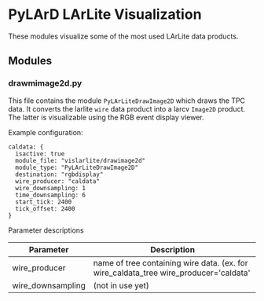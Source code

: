 # PyLArD LArLite Visualization 

These modules visualize some of the most used LArLite data products.

## Modules

### drawmimage2d.py

This file contains the module `PyLArLiteDrawImage2D` which draws the TPC data. It converts the larlite `wire` data product into a larcv `Image2D` product.  The latter is visualizable using the RGB event display viewer.

Example configuration:

    caldata: {
      isactive: true
      module_file: "vislarlite/drawimage2d"
      module_type: "PyLArLiteDrawImage2D"
      destination: "rgbdisplay"
      wire_producer: "caldata"
      wire_downsampling: 1
      time_downsampling: 6
      start_tick: 2400
      tick_offset: 2400
    }

Parameter descriptions

| Parameter | Description |
|-----------|-------------|
| wire_producer | name of tree containing wire data. (ex. for wire_caldata_tree wire_producer='caldata' |
| wire_downsampling | (not in use yet) |
